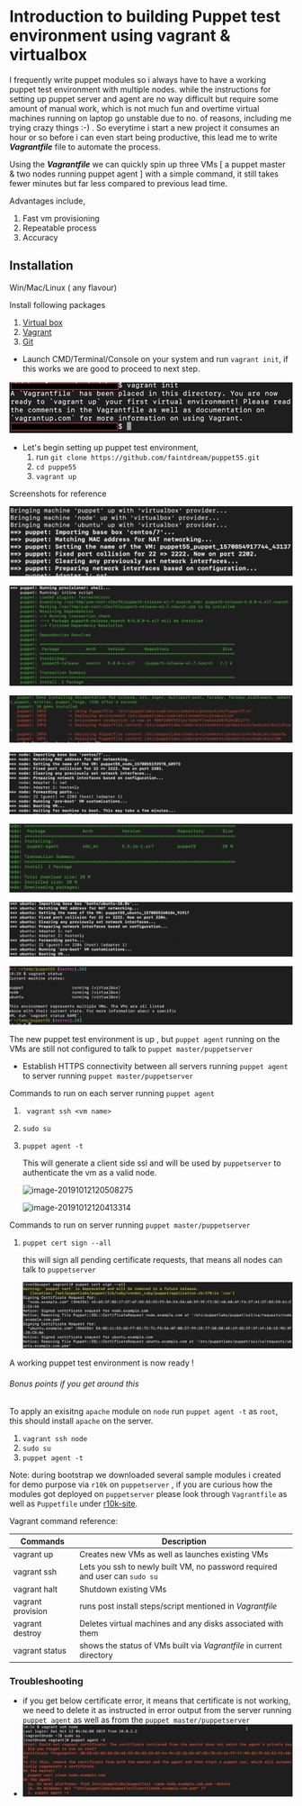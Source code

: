 

# Introduction to building Puppet test environment using vagrant & virtualbox

I frequently write puppet modules so i always have to have a working puppet test environment with multiple nodes. while the instructions for setting up puppet server and agent are no way difficult but  require some amount of manual work, which is not much fun and overtime virtual machines running on laptop go unstable due to no. of reasons, including me trying crazy things :-) . So everytime i start a new project it consumes an hour or so before i can even start being productive, this lead me to write  **_Vagrantfile_** file to automate the process.

Using the **_Vagrantfile_** we can quickly spin up three VMs [ a puppet master & two nodes running puppet agent ] with a simple command, it still takes fewer minutes but far less compared to previous lead time.

Advantages include,

1. Fast vm provisioning
2. Repeatable process
3. Accuracy 

## Installation

Win/Mac/Linux ( any flavour) 

Install following packages 

1. [Virtual box](https://www.virtualbox.org/)
2. [Vagrant](https://www.vagrantup.com/)
3. [Git](someurl)



* Launch CMD/Terminal/Console on your system and run `vagrant init`, if this works we are good to proceed to next step.

![image-20191012094909405](images/vagrant_init,png.png)



* Let's begin setting up puppet test environment,
  1. run `git clone https://github.com/faintdream/puppet55.git` 
  2.  `cd puppe55`
  3.  `vagrant up`

Screenshots for reference

![image-20191012100548899](images/vagrant_up1.png)

![image-20191012100754145](images/vagrant_up2.png)

![image-20191012101153939](images/vagrant_up3.png)

![image-20191012101323139](images/vagrant_up4.png)

![image-20191012101506355](images/vagrant_up5.png)

![image-20191012101624789](images/vagrant_up6.png)

![image-20191012102046820](images/vagrant_status.png)



The new puppet test environment is up , but `puppet agent` running on the VMs are still not configured to talk to `puppet master/puppetserver`

* Establish HTTPS connectivity between all servers running `puppet agent` to server running `puppet master/puppetserver` 

Commands to run on each server running `puppet agent`

1. ` vagrant ssh <vm name>`

2. `sudo su`

3. `puppet agent -t`

   This will generate a client side ssl and will be used by `puppetserver` to authenticate the vm as a valid node.

   ![image-20191012120508275](/Users/akash.dubey/development/puppet_training/puppet55/images/ubuntu_cert_request.png)

   ![image-20191012120413314](/Users/akash.dubey/development/puppet_training/puppet55/images/node_cert_request.png)

   

Commands to run on server running `puppet master/puppetserver`

1. `puppet cert sign --all`

   this will sign all pending certificate requests, that means all nodes can talk to `puppetserver` 

   ![image-20191012120153818](images/puppet_cert_sign.png)





A working puppet test environment is now ready  !

###### Bonus points if you get around this

To apply an exisitng `apache` module on `node` run  ` puppet agent -t `  as `root`, this should install `apache`  on the server.

1. `vagrant ssh node`
2. `sudo su `
3. `puppet agent -t`

Note: during bootstrap we downloaded several sample modules i created for demo purpose via `r10k` on `puppetserver` , if you are curious how the modules got deployed on `puppetserver` please look through `Vagrantfile` as well as `Puppetfile` under  [r10k-site](https://github.com/faintdream/r10k-site).





Vagrant command reference:

| Commands                   | Description                                                  |
| -------------------------- | ------------------------------------------------------------ |
| vagrant up                 | Creates new VMs as well as launches existing VMs             |
| vagrant ssh  **<vm name>** | Lets you ssh to newly built VM, no password required and user can `sudo su` |
| vagrant halt               | Shutdown existing VMs                                        |
| vagrant provision          | runs post install steps/script mentioned in _Vagrantfile_    |
| vagrant destroy            | Deletes virtual machines and any disks associated with them  |
| vagrant status             | shows the status of VMs built via *Vagrantfile* in current directory |



### Troubleshooting

* if you get below certificate error, it means that certificate is not working, we need to delete it as instructed in error output from the server running `puppet agent` as well as from the `puppet master/puppetserver`
* ![image-20191012103005286](images/error1.png)